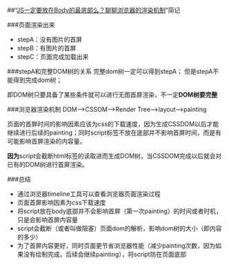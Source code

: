 ##“[JS一定要放在Body的最底部么？聊聊浏览器的渲染机制](http://delai.me/code/js-and-performance/?hmsr=toutiao.io&utm_medium=toutiao.io&utm_source=toutiao.io)”简记

###页面渲染出来
- stepA：没有图片的首屏
- stepB：有图片的首屏
- stepC：页面完成加载出来

###stepA和完整DOM树的关系
完整dom树一定可以得到stepA；
但是stepA不能得到完成dom树；

即DOM树只要具备了某些条件就可以进行无图首屏渲染，不一定**DOM树要完整**

###浏览器渲染机制
DOM-->CSSOM-->Render Tree-->layout-->painting

页面的首屏时间的影响因素应该为css的下载速度，因为生成CSSDOM以后才能继续进行后续的painting；同时script标签不放在底部并不影响首屏时间，而是有可能影响首屏渲染的内容量。

**因为**script会截断html标签的读取进而生成DOM树，当CSSDOM完成以后就会对已有的DOM树进行首屏渲染。


###总结

- 通过浏览器timeline工具可以查看浏览器页面渲染过程
- 页面首屏影响因素为css下载速度
- 将script放在body底部并不会影响首屏（第一次painting）的时间或者时机，只是会影响首屏内容量
- script会截断（或者叫做阻塞）页面dom的解析，影响dom树的大小（即内容的多少）
- 为了首屏内容更好，同时页面更节省浏览器性能（减少painting次数，因为如果没有绘制完成，后续会继续painting），将script防在页面底部



